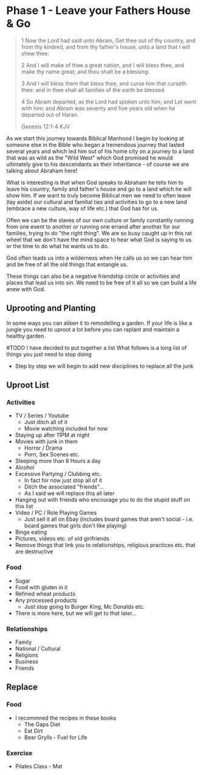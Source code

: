 # Phase 1 - Leave your Fathers House & Go

> 1 Now the Lord had said unto Abram, Get thee out of thy country, and from thy kindred, and from thy father's house, unto a land that I will shew thee:
>
> 2 And I will make of thee a great nation, and I will bless thee, and make thy name great; and thou shalt be a blessing:
>
> 3 And I will bless them that bless thee, and curse him that curseth thee: and in thee shall all families of the earth be blessed.
>
> 4 So Abram departed, as the Lord had spoken unto him; and Lot went with him: and Abram was seventy and five years old when he departed out of Haran.
>
> Genesis 12:1-4 KJV

As we start this journey towards Biblical Manhood I begin by looking at someone else in the Bible who began a tremendous journey that lasted several years and which led him out of his home city on a journey to a land that was as wild as the "Wild West" which God promised he would ultimately give to his descendants as their inheritance - of course we are talking about Abraham here!

What is interesting is that when God speaks to Abraham he tells him to leave his country, family and father's house and go to a land which he will show him. If we want to truly become Biblical men we need to often leave (lay aside) our cultural and familial ties and activities to go to a new land (embrace a new culture, way of life etc.) that God has for us.

Often we can be the slaves of our own culture or family constantly running from one event to another or running one errand after another for our families, trying to do "the right thing". We are so busy caught up in this rat wheel that we don't have the mind space to hear what God is saying to us or the time to do what he wants us to do.

God often leads us into a wilderness when He calls us so we can hear him and be free of all the old things that entangle us.

These things can also be a negative friendship circle or activities and places that lead us into sin. We need to be free of it all so we can build a life anew with God.

## Uprooting and Planting
In some ways you can aliken it to remodelling a garden. If your life is like a jungle you need to uproot a lot before you can replant and maintain a healthy garden.

#TODO
I have decided to put together a list What follows is a long list of things you just need to stop doing
* Step by step we will begin to add new disciplines to replace all the junk

## Uproot List
### Activities
* TV / Series / Youtube
  * Just ditch all of it
  * Movie watching included for now
* Staying up after 11PM at night
* Movies with junk in them
  * Horror / Drama
  * Porn, Sex Scenes etc.
* Sleeping more than 8 Hours a day
* Alcohol
* Excessive Partying / Clubbing etc.
  * In fact for now just stop all of it
  * Ditch the associated "friends"...
  * As I said we will replace this all later
* Hanging out with friends who encourage you to do the stupid stuff on this list
* Video / PC / Role Playing Games
  * Just sell it all on Ebay (includes board games that aren't social - i.e. board games that girls don't like playing)
* Binge eating
* Pictures, videos etc. of old girlfriends
* Remove things that link you to relationships, religious practices etc. that are destructive
### Food
* Sugar
* Food with gluten in it
* Refined wheat products
* Any processed products
  * Just stop going to Burger King, Mc Donalds etc.
* There is more here, but we will get to that later...
### Relationships
* Family
* National / Cultural
* Religions
* Business
* Friends

## Replace
### Food
* I recommned the recipes in these books
  * The Gaps Diet
  * Eat Dirt
  * Bear Grylls - Fuel for Life
### Exercise
* Pilates Class - Mat
  

